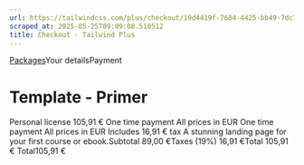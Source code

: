 ```yaml
---
url: https://tailwindcss.com/plus/checkout/19d4419f-7684-4425-bb49-7dc7c60556d1
scraped_at: 2025-05-25T09:09:08.510512
title: Checkout - Tailwind Plus
---
```


[](https://tailwindcss.com/plus)
[Packages](https://tailwindcss.com/plus/templates/primer#pricing)Your detailsPayment
# Template - Primer
Personal license
105,91 €
One time payment
All prices in EUR
One time payment
All prices in EUR
Includes 16,91 € tax
A stunning landing page for your first course or ebook.Subtotal
    89,00 €Taxes (19%)
    16,91 €Total
    105,91 €
Total105,91 €

